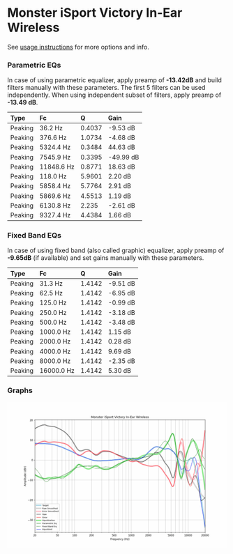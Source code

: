 # Monster iSport Victory In-Ear Wireless
See [usage instructions](https://github.com/jaakkopasanen/AutoEq#usage) for more options and info.

### Parametric EQs
In case of using parametric equalizer, apply preamp of **-13.42dB** and build filters manually
with these parameters. The first 5 filters can be used independently.
When using independent subset of filters, apply preamp of **-13.49 dB**.

| Type    | Fc         |      Q | Gain      |
|:--------|:-----------|:-------|:----------|
| Peaking | 36.2 Hz    | 0.4037 | -9.53 dB  |
| Peaking | 376.6 Hz   | 1.0734 | -4.68 dB  |
| Peaking | 5324.4 Hz  | 0.3484 | 44.63 dB  |
| Peaking | 7545.9 Hz  | 0.3395 | -49.99 dB |
| Peaking | 11848.6 Hz | 0.8771 | 18.63 dB  |
| Peaking | 118.0 Hz   | 5.9601 | 2.20 dB   |
| Peaking | 5858.4 Hz  | 5.7764 | 2.91 dB   |
| Peaking | 5869.6 Hz  | 4.5513 | 1.19 dB   |
| Peaking | 6130.8 Hz  | 2.235  | -2.61 dB  |
| Peaking | 9327.4 Hz  | 4.4384 | 1.66 dB   |

### Fixed Band EQs
In case of using fixed band (also called graphic) equalizer, apply preamp of **-9.65dB**
(if available) and set gains manually with these parameters.

| Type    | Fc         |      Q | Gain     |
|:--------|:-----------|:-------|:---------|
| Peaking | 31.3 Hz    | 1.4142 | -9.51 dB |
| Peaking | 62.5 Hz    | 1.4142 | -6.95 dB |
| Peaking | 125.0 Hz   | 1.4142 | -0.99 dB |
| Peaking | 250.0 Hz   | 1.4142 | -3.18 dB |
| Peaking | 500.0 Hz   | 1.4142 | -3.48 dB |
| Peaking | 1000.0 Hz  | 1.4142 | 1.15 dB  |
| Peaking | 2000.0 Hz  | 1.4142 | 0.28 dB  |
| Peaking | 4000.0 Hz  | 1.4142 | 9.69 dB  |
| Peaking | 8000.0 Hz  | 1.4142 | -2.35 dB |
| Peaking | 16000.0 Hz | 1.4142 | 5.30 dB  |

### Graphs
![](./Monster%20iSport%20Victory%20In-Ear%20Wireless.png)